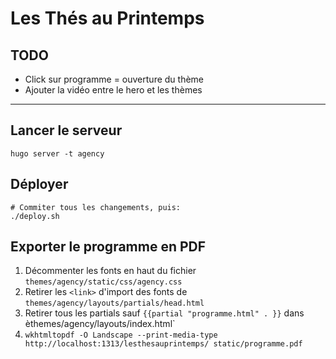 # Les Thés au Printemps

## TODO

* Click sur programme = ouverture du thème
* Ajouter la vidéo entre le hero et les thèmes

<hr>

## Lancer le serveur

    hugo server -t agency

## Déployer

    # Commiter tous les changements, puis:
    ./deploy.sh

## Exporter le programme en PDF

1. Décommenter les fonts en haut du fichier `themes/agency/static/css/agency.css`
2. Retirer les `<link>` d'import des fonts de `themes/agency/layouts/partials/head.html`
3. Retirer tous les partials sauf `{{partial "programme.html" . }}` dans èthemes/agency/layouts/index.html`
4. `wkhtmltopdf -O Landscape --print-media-type http://localhost:1313/lesthesauprintemps/ static/programme.pdf`

